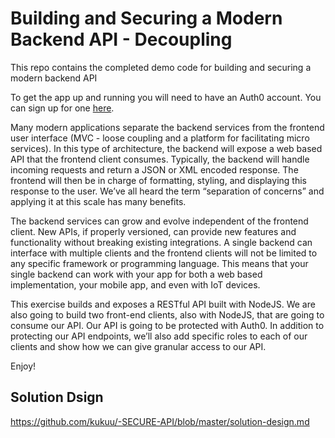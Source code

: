 # Building and Securing a Modern Backend API - Decoupling

This repo contains the completed demo code for building and securing a modern backend API


To get the app up and running you will need to have an Auth0 account. You can sign up for one [here](https://auth0.com/signup?utm_source=scotch.io&utm_medium=sp&utm_campaign=api_authorization).

Many modern applications separate the backend services from the frontend user interface (MVC - loose coupling and a platform for facilitating micro services). In this type of architecture, the backend will expose a web based API that the frontend client consumes. Typically, the backend will handle incoming requests and return a JSON or XML encoded response. The frontend will then be in charge of formatting, styling, and displaying this response to the user. We’ve all heard the term “separation of concerns” and applying it at this scale has many benefits.

The backend services can grow and evolve independent of the frontend client. New APIs, if properly versioned, can provide new features and functionality without breaking existing integrations. A single backend can interface with multiple clients and the frontend clients will not be limited to any specific framework or programming language. This means that your single backend can work with your app for both a web based implementation, your mobile app, and even with IoT devices.

This exercise builds and exposes a RESTful API built with NodeJS. We are also going to build two front-end clients, also with NodeJS, that are going to consume our API. Our API is going to be protected with Auth0. In addition to protecting our API endpoints, we’ll also add specific roles to each of our clients and show how we can give granular access to our API.

Enjoy!

## Solution Dsign
https://github.com/kukuu/-SECURE-API/blob/master/solution-design.md
